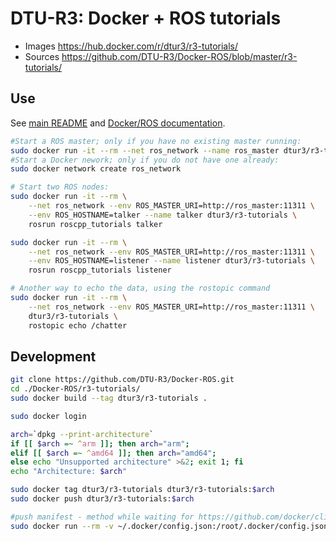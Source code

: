 # DTU-R3: Docker + ROS tutorials
* Images https://hub.docker.com/r/dtur3/r3-tutorials/
* Sources https://github.com/DTU-R3/Docker-ROS/blob/master/r3-tutorials/

## Use
See [main README](../README.md) and [Docker/ROS documentation](https://hub.docker.com/_/ros/).

```sh
#Start a ROS master; only if you have no existing master running:
sudo docker run -it --rm --net ros_network --name ros_master dtur3/r3-tutorials roscore
#Start a Docker nework; only if you do not have one already:
sudo docker network create ros_network

# Start two ROS nodes:
sudo docker run -it --rm \
	--net ros_network --env ROS_MASTER_URI=http://ros_master:11311 \
	--env ROS_HOSTNAME=talker --name talker dtur3/r3-tutorials \
	rosrun roscpp_tutorials talker

sudo docker run -it --rm \
	--net ros_network --env ROS_MASTER_URI=http://ros_master:11311 \
	--env ROS_HOSTNAME=listener --name listener dtur3/r3-tutorials \
	rosrun roscpp_tutorials listener

# Another way to echo the data, using the rostopic command
sudo docker run -it --rm \
	--net ros_network --env ROS_MASTER_URI=http://ros_master:11311 \
	dtur3/r3-tutorials \
	rostopic echo /chatter
```

## Development

```bash
git clone https://github.com/DTU-R3/Docker-ROS.git
cd ./Docker-ROS/r3-tutorials/
sudo docker build --tag dtur3/r3-tutorials .

sudo docker login

arch=`dpkg --print-architecture`
if [[ $arch =~ ^arm ]]; then arch="arm";
elif [[ $arch =~ ^amd64 ]]; then arch="amd64";
else echo "Unsupported architecture" >&2; exit 1; fi
echo "Architecture: $arch"

sudo docker tag dtur3/r3-tutorials dtur3/r3-tutorials:$arch
sudo docker push dtur3/r3-tutorials:$arch

#push manifest - method while waiting for https://github.com/docker/cli/pull/138
sudo docker run --rm -v ~/.docker/config.json:/root/.docker/config.json -v $(pwd):/host weshigbee/manifest-tool push from-spec /host/manifest.yaml
```
